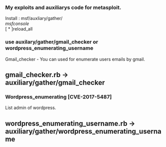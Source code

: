 ### My exploits and auxiliarys code for metasploit.<br>
Install : msf/auxliary/gather/<br>
*msfconsole<br>* 
[ * ]reload_all<br>

### use auxilary/gather/gmail_checker or wordpress_enumerating_username
Gmail_checker - You can used for enumerate users emails by gmail.<br>

## gmail_checker.rb -> auxiliary/gather/gmail_checker <br>


### Wordpress_enumerating [CVE-2017-5487]
List admin of wordpress. 
## wordpress_enumerating_username.rb -> auxiliary/gather/wordpress_enumerating_username

